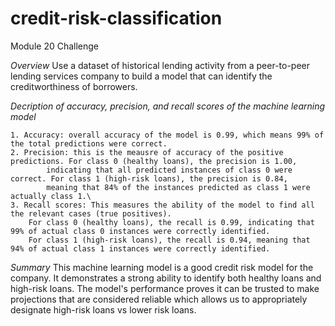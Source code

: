 # credit-risk-classification
Module 20 Challenge

*Overview*
     Use a dataset of historical lending activity from a peer-to-peer lending services company to build a model that can identify the creditworthiness of borrowers.

*Decription of accuracy, precision, and recall scores of the machine learning model*

    1. Accuracy: overall accuracy of the model is 0.99, which means 99% of the total predictions were correct.
    2. Precision: this is the meausre of accuracy of the positive predictions. For class 0 (healthy loans), the precision is 1.00, 
            indicating that all predicted instances of class 0 were correct. For class 1 (high-risk loans), the precision is 0.84, 
            meaning that 84% of the instances predicted as class 1 were actually class 1.\
    3. Recall scores: This measures the ability of the model to find all the relevant cases (true positives). 
        For class 0 (healthy loans), the recall is 0.99, indicating that 99% of actual class 0 instances were correctly identified. 
        For class 1 (high-risk loans), the recall is 0.94, meaning that 94% of actual class 1 instances were correctly identified.

*Summary*
    This machine learning model is a good credit risk model for the company. It demonstrates a strong ability to identify both healthy loans and high-risk loans. The model's performance proves it can be trusted to make projections that are considered reliable which allows us to appropriately designate high-risk loans vs lower risk loans.
